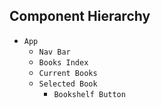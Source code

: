 ## Component Hierarchy

* `App`
  * `Nav Bar`
  * `Books Index`
  * `Current Books`
  * `Selected Book`
    * `Bookshelf Button`
